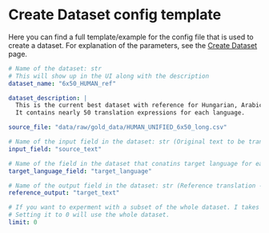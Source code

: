 # Create Dataset config template

Here you can find a full template/example for the config file that is used to create a dataset.
For explanation of the parameters, see the [Create Dataset](create_dataset.md) page.

```yaml
# Name of the dataset: str
# This will show up in the UI along with the description
dataset_name: "6x50_HUMAN_ref"

dataset_description: |
  This is the current best dataset with reference for Hungarian, Arabic, Serbian, Croatian, Russian, Danish.
  It contains nearly 50 translation expressions for each language.

source_file: "data/raw/gold_data/HUMAN_UNIFIED_6x50_long.csv"

# Name of the input field in the dataset: str (Original text to be translated)
input_field: "source_text"

# Name of the field in the dataset that conatins target language for each example: str
target_language_field: "target_language"

# Name of the output field in the dataset: str (Reference translation - write "" if not available)
reference_output: "target_text"

# If you want to experment with a subset of the whole dataset. I takes the top n rows.
# Setting it to 0 will use the whole dataset.
limit: 0

```





